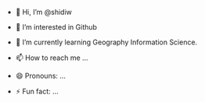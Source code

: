 - 👋 Hi, I’m @shidiw
- 👀 I’m interested in Github

- 🌱 I’m currently learning Geography Information Science.
- 📫 How to reach me ...
- 😄 Pronouns: ...
- ⚡ Fun fact: ...

<!---
shidiw/shidiw is a ✨ special ✨ repository because its `README.md` (this file) appears on your GitHub profile.
You can click the Preview link to take a look at your changes.
--->
